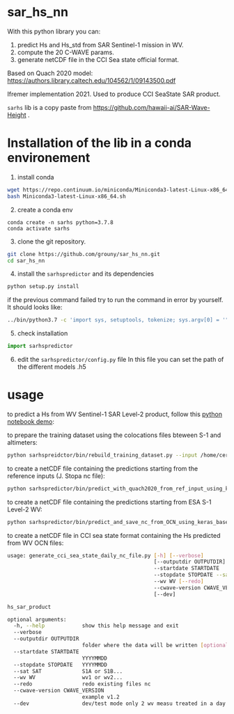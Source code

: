 # sar_hs_nn
With this python library you can:
 1) predict Hs and Hs_std from SAR Sentinel-1 mission in WV.
 2) compute the 20 C-WAVE params.
 3) generate netCDF file in the CCI Sea state official format.
 
Based on Quach 2020 model: https://authors.library.caltech.edu/104562/1/09143500.pdf 

Ifremer implementation 2021.
Used to produce CCI SeaState SAR product.

`sarhs` lib is a copy paste from https://github.com/hawaii-ai/SAR-Wave-Height .

 # Installation of the lib in a conda environement

1) install conda
```bash
wget https://repo.continuum.io/miniconda/Miniconda3-latest-Linux-x86_64.sh
bash Miniconda3-latest-Linux-x86_64.sh
```
2) create a conda env
 ```
 conda create -n sarhs python=3.7.8
 conda activate sarhs
```

3) clone the git repository.
```bash
git clone https://github.com/grouny/sar_hs_nn.git
cd sar_hs_nn
```

4) install the `sarhspredictor` and its dependencies
```bash
python setup.py install
```
if the previous command failed try to run the command in error by yourself. It should looks like:
```bash
../bin/python3.7 -c 'import sys, setuptools, tokenize; sys.argv[0] = '"'"'../sar_hs_nn/setup.py'"'"'; __file__='"'"'../sar_hs_nn/setup.py'"'"';f=getattr(tokenize, '"'"'open'"'"', open)(__file__);code=f.read().replace('"'"'\r\n'"'"', '"'"'\n'"'"');f.close();exec(compile(code, __file__, '"'"'exec'"'"'))' develop --no-deps
```

5) check installation
```python
import sarhspredictor
```

6) edit the `sarhspredictor/config.py` file
 In this file you can set the path of the different models .h5

# usage
to predict a Hs from WV Sentinel-1 SAR Level-2 product, follow this [python notebook demo](https://github.com/grouny/sar_hs_nn/blob/main/sarhspredictor/examples/predict_Hs_using_quach2020_model_from_S1_WV_OCN_files.ipynb):

to prepare the training dataset using the colocations files bteween S-1 and altimeters:
```bash
python sarhspreidctor/bin/rebuild_training_dataset.py --input /home/cercache/users/jstopa/sar/empHs/cwaveV4/S1A_ALT_coloc201501S.nc
```

to create a netCDF file containing the predictions starting from the reference inputs (J. Stopa nc file):
```bash
python sarhspredictor/bin/predict_with_quach2020_from_ref_input_using_keras.py --modelversion heteroskedastic_2017.h5
```
to create a netCDF file containing the predictions starting from ESA S-1 Level-2 WV: 
```bash
python sarhspredictor/bin/predict_and_save_nc_from_OCN_using_keras_based_on_ref_listing_files.py --modelversion heteroskedastic_2017.h5
```
to create a netCDF file in CCI sea state format containing the Hs predicted from WV OCN files:

```bash
usage: generate_cci_sea_state_daily_nc_file.py [-h] [--verbose]
                                               [--outputdir OUTPUTDIR]
                                               --startdate STARTDATE
                                               --stopdate STOPDATE --sat SAT
                                               --wv WV [--redo]
                                               --cwave-version CWAVE_VERSION
                                               [--dev]

hs_sar_product

optional arguments:
  -h, --help            show this help message and exit
  --verbose
  --outputdir OUTPUTDIR
                        folder where the data will be written [optional]
  --startdate STARTDATE
                        YYYYMMDD
  --stopdate STOPDATE   YYYYMMDD
  --sat SAT             S1A or S1B...
  --wv WV               wv1 or wv2...
  --redo                redo existing files nc
  --cwave-version CWAVE_VERSION
                        example v1.2
  --dev                 dev/test mode only 2 wv measu treated in a day
```